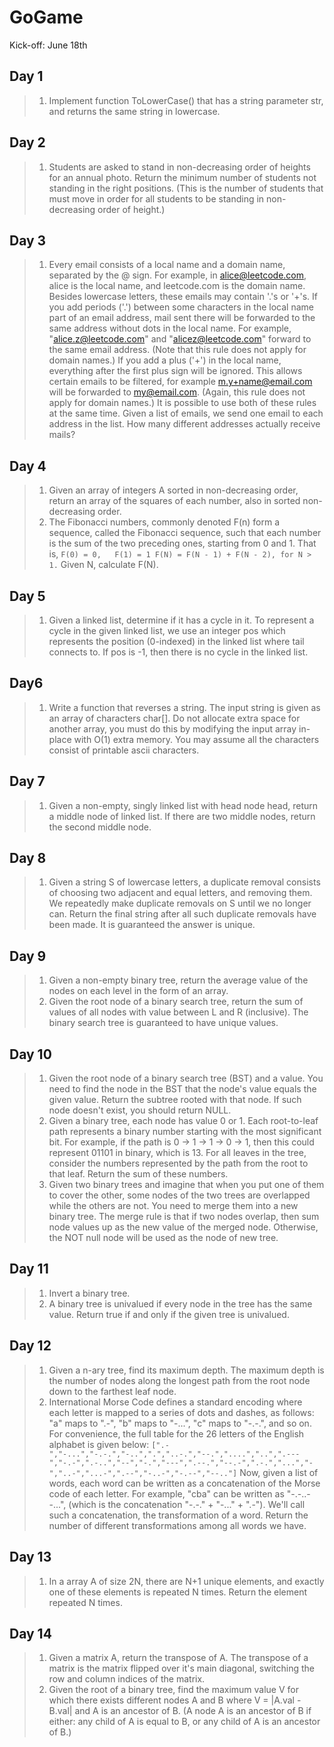 # GoGame

Kick-off: June 18th

## Day 1
>1. Implement function ToLowerCase() that has a string parameter str, and returns the same string in lowercase.

## Day 2
>1. Students are asked to stand in non-decreasing order of heights for an annual photo.
Return the minimum number of students not standing in the right positions.  (This is the number of students that must move in order for all students to be standing in non-decreasing order of height.)

## Day 3
>1. Every email consists of a local name and a domain name, separated by the @ sign.
For example, in alice@leetcode.com, alice is the local name, and leetcode.com is the domain name.
Besides lowercase letters, these emails may contain '.'s or '+'s.
If you add periods ('.') between some characters in the local name part of an email address, mail sent there will be forwarded to the same address without dots in the local name.  For example, "alice.z@leetcode.com" and "alicez@leetcode.com" forward to the same email address.  (Note that this rule does not apply for domain names.)
If you add a plus ('+') in the local name, everything after the first plus sign will be ignored. This allows certain emails to be filtered, for example m.y+name@email.com will be forwarded to my@email.com.  (Again, this rule does not apply for domain names.)
It is possible to use both of these rules at the same time.
Given a list of emails, we send one email to each address in the list.  How many different addresses actually receive mails? 

## Day 4
>1. Given an array of integers A sorted in non-decreasing order, return an array of the squares of each number, also in sorted non-decreasing order.
> 2. The Fibonacci numbers, commonly denoted F(n) form a sequence, called the Fibonacci sequence, such that each number is the sum of the two preceding ones, starting from 0 and 1. That is,
    ```
    F(0) = 0,   F(1) = 1
    F(N) = F(N - 1) + F(N - 2), for N > 1.
    ```
    Given N, calculate F(N).

## Day 5
>1. Given a linked list, determine if it has a cycle in it.
To represent a cycle in the given linked list, we use an integer pos which represents the position (0-indexed) in the linked list where tail connects to. If pos is -1, then there is no cycle in the linked list.

## Day6
>1. Write a function that reverses a string. The input string is given as an array of characters char[].
Do not allocate extra space for another array, you must do this by modifying the input array in-place with O(1) extra memory.
You may assume all the characters consist of printable ascii characters.

## Day 7
>1. Given a non-empty, singly linked list with head node head, return a middle node of linked list.
If there are two middle nodes, return the second middle node.

## Day 8
>1. Given a string S of lowercase letters, a duplicate removal consists of choosing two adjacent and equal letters, and removing them.
We repeatedly make duplicate removals on S until we no longer can.
Return the final string after all such duplicate removals have been made.  It is guaranteed the answer is unique.

## Day 9
>1. Given a non-empty binary tree, return the average value of the nodes on each level in the form of an array.
>2. Given the root node of a binary search tree, return the sum of values of all nodes with value between L and R (inclusive).
The binary search tree is guaranteed to have unique values.

## Day 10
>1. Given the root node of a binary search tree (BST) and a value. You need to find the node in the BST that the node's value equals the given value. Return the subtree rooted with that node. If such node doesn't exist, you should return NULL.
>2. Given a binary tree, each node has value 0 or 1.  Each root-to-leaf path represents a binary number starting with the most significant bit.  For example, if the path is 0 -> 1 -> 1 -> 0 -> 1, then this could represent 01101 in binary, which is 13.
For all leaves in the tree, consider the numbers represented by the path from the root to that leaf.
Return the sum of these numbers.
>3. Given two binary trees and imagine that when you put one of them to cover the other, some nodes of the two trees are overlapped while the others are not.
You need to merge them into a new binary tree. The merge rule is that if two nodes overlap, then sum node values up as the new value of the merged node. Otherwise, the NOT null node will be used as the node of new tree.

## Day 11
>1. Invert a binary tree.
>2. A binary tree is univalued if every node in the tree has the same value.
Return true if and only if the given tree is univalued.

## Day 12
>1. Given a n-ary tree, find its maximum depth.
The maximum depth is the number of nodes along the longest path from the root node down to the farthest leaf node.
>2. International Morse Code defines a standard encoding where each letter is mapped to a series of dots and dashes, as follows: "a" maps to ".-", "b" maps to "-...", "c" maps to "-.-.", and so on. For convenience, the full table for the 26 letters of the English alphabet is given below:
    ```
[".-","-...","-.-.","-..",".","..-.","--.","....","..",".---","-.-",".-..","--","-.","---",".--.","--.-",".-.","...","-","..-","...-",".--","-..-","-.--","--.."]
    ```
    Now, given a list of words, each word can be written as a concatenation of the Morse code of each letter. For example,     "cba" can be written as "-.-..--...", (which is the concatenation "-.-." + "-..." + ".-"). We'll call such a concatenation, the transformation of a word.
Return the number of different transformations among all words we have.

## Day 13
>1. In a array A of size 2N, there are N+1 unique elements, and exactly one of these elements is repeated N times.
Return the element repeated N times.

## Day 14
>1. Given a matrix A, return the transpose of A.
The transpose of a matrix is the matrix flipped over it's main diagonal, switching the row and column indices of the matrix.
>2. Given the root of a binary tree, find the maximum value V for which there exists different nodes A and B where V = |A.val - B.val| and A is an ancestor of B.
(A node A is an ancestor of B if either: any child of A is equal to B, or any child of A is an ancestor of B.)

